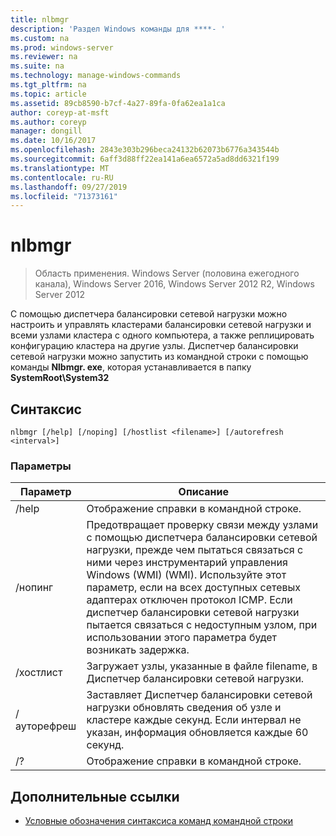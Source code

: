```yaml
---
title: nlbmgr
description: 'Раздел Windows команды для ****- '
ms.custom: na
ms.prod: windows-server
ms.reviewer: na
ms.suite: na
ms.technology: manage-windows-commands
ms.tgt_pltfrm: na
ms.topic: article
ms.assetid: 89cb8590-b7cf-4a27-89fa-0fa62ea1a1ca
author: coreyp-at-msft
ms.author: coreyp
manager: dongill
ms.date: 10/16/2017
ms.openlocfilehash: 2843e303b296beca24132b62073b6776a343544b
ms.sourcegitcommit: 6aff3d88ff22ea141a6ea6572a5ad8dd6321f199
ms.translationtype: MT
ms.contentlocale: ru-RU
ms.lasthandoff: 09/27/2019
ms.locfileid: "71373161"
---
```

# <a name="nlbmgr"></a>nlbmgr

>Область применения. Windows Server (половина ежегодного канала), Windows Server 2016, Windows Server 2012 R2, Windows Server 2012

С помощью диспетчера балансировки сетевой нагрузки можно настроить и управлять кластерами балансировки сетевой нагрузки и всеми узлами кластера с одного компьютера, а также реплицировать конфигурацию кластера на другие узлы. Диспетчер балансировки сетевой нагрузки можно запустить из командной строки с помощью команды **Nlbmgr. exe**, которая устанавливается в папку **SystemRoot\System32**
## <a name="syntax"></a>Синтаксис
```
nlbmgr [/help] [/noping] [/hostlist <filename>] [/autorefresh <interval>]
```
### <a name="parameters"></a>Параметры

|        Параметр        |                                                                                                                                                                                                Описание                                                                                                                                                                                                |
|-------------------------|-----------------------------------------------------------------------------------------------------------------------------------------------------------------------------------------------------------------------------------------------------------------------------------------------------------------------------------------------------------------------------------------------------------|
|          /help          |                                                                                                                                                                                   Отображение справки в командной строке.                                                                                                                                                                                    |
|         /нопинг         | Предотвращает проверку связи между узлами с помощью диспетчера балансировки сетевой нагрузки, прежде чем пытаться связаться с ними через инструментарий управления Windows (WMI) (WMI). Используйте этот параметр, если на всех доступных сетевых адаптерах отключен протокол ICMP. Если диспетчер балансировки сетевой нагрузки пытается связаться с недоступным узлом, при использовании этого параметра будет возникать задержка. |
|  /хостлист <filename>   |                                                                                                                                                                Загружает узлы, указанные в файле filename, в Диспетчер балансировки сетевой нагрузки.                                                                                                                                                                 |
| /ауторефреш <interval> |                                                                                                          Заставляет Диспетчер балансировки сетевой нагрузки обновлять сведения об узле и кластере каждые <interval> секунд. Если интервал не указан, информация обновляется каждые 60 секунд.                                                                                                          |
|           /?            |                                                                                                                                                                                   Отображение справки в командной строке.                                                                                                                                                                                    |

## <a name="additional-references"></a>Дополнительные ссылки
-   [Условные обозначения синтаксиса команд командной строки](command-line-syntax-key.md)

